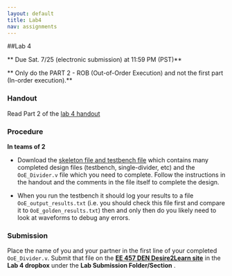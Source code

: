 ```yaml
---
layout: default
title: Lab4
nav: assignments
---
```


##Lab 4

** Due Sat. 7/25 (electronic submission) at 11:59 PM (PST)**

** Only do the PART 2 - ROB (Out-of-Order Execution) and not the first part (In-order execution).**

### Handout 
Read Part 2 of the [lab 4 handout](http://ee.usc.edu/~redekopp/ee457/IoE_OoE_Divider.pdf)

### Procedure
**In teams of 2**

- Download the [skeleton file and testbench file](http://ee.usc.edu/~redekopp/ee457/ROB_P2.zip) which contains many completed design files (testbench, single-divider, etc) and the `OoE_Divider.v` file which you need to complete.  Follow the instructions in the handout and the comments in the file itself to complete the design.  

- When you run the testbench it should log your results to a file `OoE_output_results.txt` (i.e. you should check this file first and compare it to `OoE_golden_results.txt`) then and only then do you likely need to look at waveforms to debug any errors.  

### Submission

Place the name of you and your partner in the first line of your completed `OoE_Divider.v`.  Submit that file on the **[EE 457 DEN Desire2Learn site](https://courses.uscden.net/d2l)** in the **Lab 4 dropbox** under the **Lab Submission Folder/Section** .  

